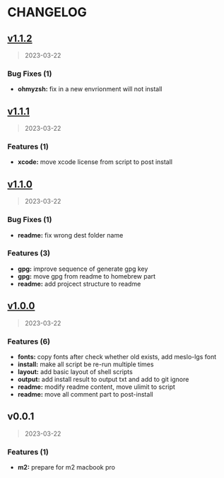 # CHANGELOG

## [v1.1.2](https://github.com/Chindada/macos_dev_setup/compare/v1.1.1...v1.1.2)

> 2023-03-22

### Bug Fixes (1)

* **ohmyzsh:** fix in a new envrionment will not install

## [v1.1.1](https://github.com/Chindada/macos_dev_setup/compare/v1.1.0...v1.1.1)

> 2023-03-22

### Features (1)

* **xcode:** move xcode license from script to post install

## [v1.1.0](https://github.com/Chindada/macos_dev_setup/compare/v1.0.0...v1.1.0)

> 2023-03-22

### Bug Fixes (1)

* **readme:** fix wrong dest folder name

### Features (3)

* **gpg:** improve sequence of generate gpg key
* **gpg:** move gpg from readme to homebrew part
* **readme:** add projcect structure to readme

## [v1.0.0](https://github.com/Chindada/macos_dev_setup/compare/v0.0.1...v1.0.0)

> 2023-03-22

### Features (6)

* **fonts:** copy fonts after check whether old exists, add meslo-lgs font
* **install:** make all script be re-run multiple times
* **layout:** add basic layout of shell scripts
* **output:** add install result to output txt and add to git ignore
* **readme:** modify readme content, move ulimit to script
* **readme:** move all comment part to post-install

## v0.0.1

> 2023-03-22

### Features (1)

* **m2:** prepare for m2 macbook pro
